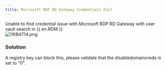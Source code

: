 ```yaml
---
title: Microsoft RDP RD Gateway Credentials Fail
---
```

Unable to find credential issue with Microsoft RDP RD Gateway with user vault search in {{ en.RDM }}  
![!!KB4714.png](https://webdevolutions.azureedge.net/docs/en/kb/KB4714.png)
### Solution
A registry key can block this, please validate that the disabledomaincreds is set to "0".
